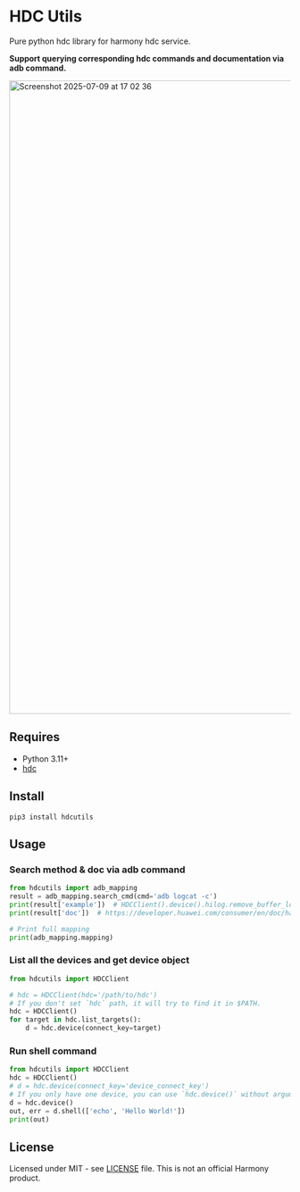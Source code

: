 # HDC Utils
Pure python hdc library for harmony hdc service.

**Support querying corresponding hdc commands and documentation via adb command.**

<img width="1135" alt="Screenshot 2025-07-09 at 17 02 36" src="https://github.com/user-attachments/assets/8eac7cf2-8e20-490e-ad47-9c1ec388bdf3" />

## Requires
- Python 3.11+
- [hdc](https://developer.huawei.com/consumer/en/doc/harmonyos-guides/hdc#environment-setup)

## Install

```shell
pip3 install hdcutils
```

## Usage

### Search method & doc via adb command
```python
from hdcutils import adb_mapping
result = adb_mapping.search_cmd(cmd='adb logcat -c')
print(result['example'])  # HDCClient().device().hilog.remove_buffer_log
print(result['doc'])  # https://developer.huawei.com/consumer/en/doc/harmonyos-guides/hilog#clearing-the-log-buffer

# Print full mapping
print(adb_mapping.mapping)
```

### List all the devices and get device object
```python
from hdcutils import HDCClient

# hdc = HDCClient(hdc='/path/to/hdc')
# If you don't set `hdc` path, it will try to find it in $PATH.
hdc = HDCClient()
for target in hdc.list_targets():
    d = hdc.device(connect_key=target)
```

### Run shell command
```python
from hdcutils import HDCClient
hdc = HDCClient()
# d = hdc.device(connect_key='device_connect_key')
# If you only have one device, you can use `hdc.device()` without arguments.
d = hdc.device()
out, err = d.shell(['echo', 'Hello World!'])
print(out)
```

## License
Licensed under MIT - see [LICENSE](LICENSE) file. This is not an official Harmony product.

